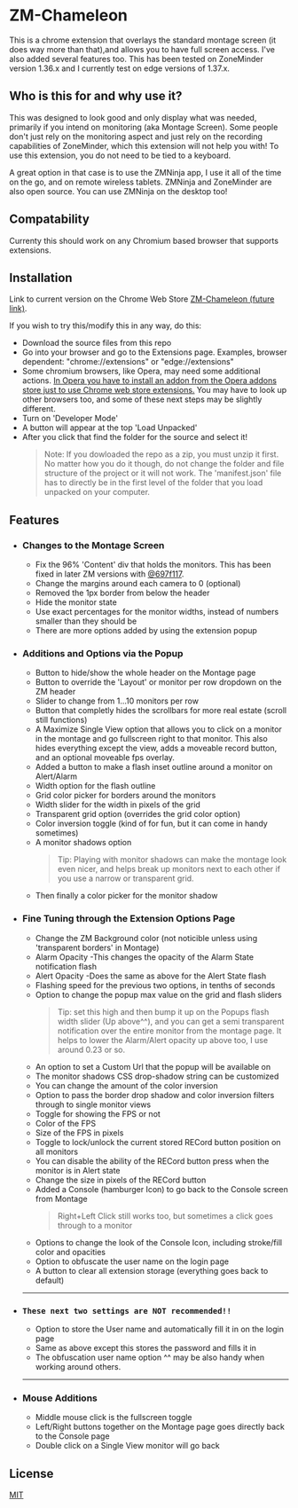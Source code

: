 # ZM-Chameleon

This is a chrome extension that overlays the standard montage screen (it does way more than that),and allows you to have full screen
access. I've also added several features too. This has been tested on ZoneMinder version 1.36.x
and I currently test on edge versions of 1.37.x.

## Who is this for and why use it?

This was designed to look good and only display what was needed, primarily if you intend on monitoring (aka Montage Screen). Some people don't just rely on the monitoring aspect and just rely on the recording capabilities of ZoneMinder, which this extension will not help you with! To use this extension, you do not need to be tied to a keyboard.

A great option in that case is to use the ZMNinja app, I use it all of the time on the go, and on remote wireless tablets. ZMNinja and ZoneMinder are also open source. 
You can use ZMNinja on the desktop too!
## Compatability

Currenty this should work on any Chromium based browser that supports extensions.
## Installation

Link to current version on the Chrome Web Store [ZM-Chameleon (future link)](https://nolink.yet).

If you wish to try this/modify this in any way, do this:
- Download the source files from this repo
- Go into your browser and go to the Extensions page. Examples, browser dependent: "chrome://extensions" or "edge://extensions"
- Some chromium browsers, like Opera, may need some additional actions. <a href="https://help.opera.com/en/latest/customization/#:~:text=Add%20Chrome%20extensions%20to%20Opera,you%20can%20use%20them%20right%20away." target="_blank">In Opera you have to install an addon from the Opera addons store just to use Chrome web store extensions.</a> You may have to look up other browsers too, and some of these next steps may be slightly different.
- Turn on 'Developer Mode'
- A button will appear at the top 'Load Unpacked'
- After you click that find the folder for the source and select it!
    > Note: If you dowloaded the repo as a zip, you must unzip it first. No matter how you do it though, do not change the folder and file structure of the project 
    or it will not work. The 'manifest.json' file has to directly be in the first level of the folder that you load unpacked on your computer.

## Features

- ### Changes to the Montage Screen
  - Fix the 96% 'Content' div that holds the monitors. This has been fixed in later ZM versions with
  <a href="https://github.com/ZoneMinder/zoneminder/commit/697f117ecdca63f080a6a07bdeaf6178592be231" target="_blank">@697f117</a>.
  - Change the margins around each camera to 0 (optional)
  - Removed the 1px border from below the header
  - Hide the monitor state
  - Use exact percentages for the monitor widths, instead of numbers smaller than they should be
  - There are more options added by using the extension popup

- ### Additions and Options via the Popup 
  - Button to hide/show the whole header on the Montage page
  - Button to override the 'Layout' or monitor per row dropdown on the ZM header
  - Slider to change from 1...10 monitors per row
  - Button that completly hides the scrollbars for more real estate (scroll still functions)
  - A Maximize Single View option that allows you to click on a monitor in the montage and go fullscreen
  right to that monitor. This also hides everything except the view, adds a moveable record button, and
  an optional moveable fps overlay.
  - Added a button to make a flash inset outline around a monitor on Alert/Alarm
  - Width option for the flash outline
  - Grid color picker for borders around the monitors
  - Width slider for the width in pixels of the grid
  - Transparent grid option (overrides the grid color option)
  - Color inversion toggle (kind of for fun, but it can come in handy sometimes)
  - A monitor shadows option
    > Tip: Playing with monitor shadows can make the montage look even nicer, and helps break up monitors next to each other if you use a narrow or transparent grid.
  - Then finally a color picker for the monitor shadow
  
- ### Fine Tuning through the Extension Options Page
  - Change the ZM Background color (not noticible unless using 'transparent borders' in Montage)
  - Alarm Opacity -This changes the opacity of the Alarm State notification flash
  - Alert Opacity -Does the same as above for the Alert State flash
  - Flashing speed for the previous two options, in tenths of seconds
  - Option to change the popup max value on the grid and flash sliders  
    > Tip: set this high and then bump it up on the Popups flash width slider (Up above^^), and you can get a semi transparent notification over the entire monitor from the montage page. It helps to lower the Alarm/Alert opacity up above too, I use around 0.23 or so.
  - An option to set a Custom Url that the popup will be available on
  - The monitor shadows CSS drop-shadow string can be customized
  - You can change the amount of the color inversion
  - Option to pass the border drop shadow and color inversion filters through to single monitor views
  - Toggle for showing the FPS or not
  - Color of the FPS
  - Size of the FPS in pixels
  - Toggle to lock/unlock the current stored RECord button position on all monitors
  - You can disable the ability of the RECord button press when the monitor is in Alert state
  - Change the size in pixels of the RECord button
  - Added a Console (hamburger Icon) to go back to the Console screen from Montage
    >Right+Left Click still works too, but sometimes a click goes through to a monitor
  - Options to change the look of the Console Icon, including stroke/fill color and opacities
  - Option to obfuscate the user name on the login page
  - A button to clear all extension storage (everything goes back to default)
  ---
- ### ```These next two settings are NOT recommended!!```
  - Option to store the User name and automatically fill it in on the login page
  - Same as above except this stores the password and fills it in
  - The obfuscation user name option ^^ may be also handy when working around others.
  ---

- ### Mouse Additions
  - Middle mouse click is the fullscreen toggle
  - Left/Right buttons together on the Montage page goes directly back to the Console page
  - Double click on a Single View monitor will go back
  
## License
[MIT](https://github.com/makers-mark/ZM-Chameleon/blob/master/LICENSE)
